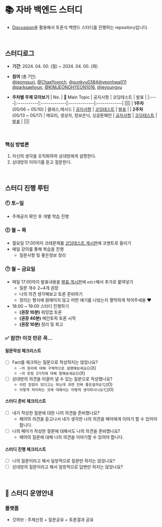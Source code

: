 # 📚 자바 백엔드 스터디
- [Discussion](https://github.com/jeongsuri/Java-GroupStudy/discussions)을 활용해서 토론식 백엔드 스터디를 진행하는 repository입니다.

<br />

## 스터디로그
- __기간__: 2024. 04. 00. (월) ~ 2024. 04. 00. (화)
- __참여__ (총 7인)<br>
[@jeongsuri](https://github.com/jeongsuri), [@ChaeYoonch](https://github.com/ChaeYoonch), [@sunkyu0384](https://github.com/sunkyu0384)[@yeonhwa011](https://github.com/yeonhwa011)<br>
[@parksaehyun](https://github.com/parksaehyun), [@KIMJEONGHYEON1016](https://github.com/KIMJEONGHYEON1016), [@jeyoungyu](https://github.com/jeyoungyu)
  
- __주차별 주제 모아보기__
  | No. | 💬 Main Topic | 공지사항 | 코딩테스트 | 발표 |
  |:----|:-----------|:-------------|:-------------|:-------------|
  ||||
  | __1주차__<br>(05/06 ~ 05/10) | 클래스,메서드 | [공지사항](https://github.com/jeongsuri/Java-StudyGroup/discussions/19) | [코딩테스트](https://github.com/jeongsuri/Java-StudyGroup/discussions/14) | [발표](https://github.com/jeongsuri/Java-StudyGroup/discussions/17) |
  | __2주차__<br>(05/13 ~ 05/17) | 메모리, 생성자, 정보은닉, 싱글톤패턴 | [공지사항](https://github.com/jeongsuri/Java-StudyGroup/discussions/22) | [코딩테스트](https://github.com/jeongsuri/Java-StudyGroup/discussions/13) | [발표](https://github.com/jeongsuri/Java-StudyGroup/discussions/21) |
  ||||

<br>

### 핵심 방법론
1. 자신의 생각을 조직화하여 상대방에게 설명한다.
2. 상대방의 이야기를 듣고 질문한다.

<br>

## 스터디 진행 루틴

### 🕙 토~일
- 주제공지 확인 후 개별 학습 진행

### 🕕 월 ~ 목
- 월요일 17:00까지 코테문제를 [코딩테스트 게시판](https://github.com/jeongsuri/Java-StudyGroup/discussions/categories/%EC%8A%A4%ED%84%B0%EB%94%94-%ED%86%A0%EB%A1%A0-%EC%A7%88%EB%AC%B8)에 코멘트로 올리기
- 매일 강의를 통해 복습을 진행
  - 질문사항 및 좋은정보 정리

### 🕑 월 ~ 금요일
- 매일 17:00까지 발표내용을 [발표 게시판](https://github.com/jeongsuri/Java-StudyGroup/discussions/categories/%EB%82%B4%EC%9A%A9%EC%A0%95%EB%A6%AC)에 `edit`해서 추가로 붙여넣기
  - 질문 개수 2~4개 권장
  - 나의 의견 생각해보고 토론 준비하기
  - 정리는 형식에 얽매이지 않고 어떤 얘기를 나눴는지 짤막하게 적어주세용 ❤️	
- 18:00 ~ 19:00 스터디 진행하기
  - __(권장 10분)__ 워밍업 토론
  - __(권장 40분)__ 메인토픽 토론 시작
  - __(권장 10분)__ 정리 및 회고

### ✅ 잠깐! 이것 만은 꼭…

#### 질문작성 체크리스트
  - [ ] Fact를 체크하는 질문으로 작성하지는 않았나요?
    - `~의 원리에 대해 구체적으로 설명해보세요😑`(X)
    - `~의 장점 3가지에 대해 말해보세요😑`(X)
  - [ ] 상대방의 의견을 이끌어 낼 수 있는 질문으로 작성했나요?
    - `이런 장점이 있다고는 하는데 과연 진짜 좋은걸까요?🤔`(O)
    - `이렇게 처리하는 것에 대해서는 어떻게 생각하시나요?🤔`(O)

#### 스터디 준비 체크리스트
  - [ ] 내가 작성한 질문에 대한 나의 의견을 준비했나요?
    - 페어의 의견을 듣고나서 내가 생각한 나의 의견을 페어에게 이야기 할 수 있어야 합니다.
  - [ ] 나의 페어가 작성한 질문에 대해서도 나의 의견을 준비했나요?
    - 페어의 질문에 대해 나의 의견을 이야기할 수 있어야 합니다.

#### 스터디 진행 체크리스트
  - [ ] 나의 질문이라고 해서 일방적으로 질문만 하지는 않았나요?
  - [ ] 상대방의 질문이라고 해서 일방적으로 답변만 하지는 않았나요?
<br>

## 📌 스터디 운영안내

### 플랫폼
- 깃허브 : 주제선정 + 질문공유 + 토론결과 공유
